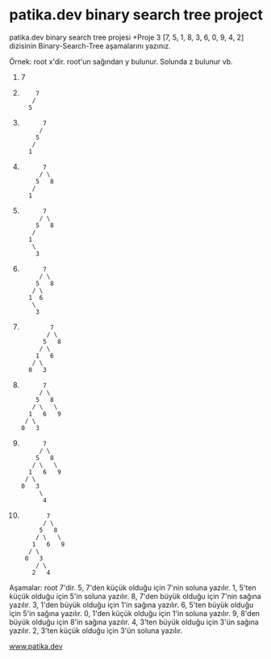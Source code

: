 # patika.dev binary search tree project
 patika.dev binary search tree projesi
+Proje 3
[7, 5, 1, 8, 3, 6, 0, 9, 4, 2] dizisinin Binary-Search-Tree aşamalarını yazınız.

Örnek: root x'dir. root'un sağından y bulunur. Solunda z bulunur vb.

1. 7

2.         7
          /
         5

3.           7
            /
           5 
          /
         1 

4.           7
            / \
           5   8
          /
         1 

5.           7
            / \
           5   8
          /
         1
          \
           3

6.           7     
            / \
           5   8
          / \
         1  6
          \
           3  
       
7.             7     
              / \
             5   8
            / \   
           1   6   
          / \
         0   3 
     
8.           7     
            / \
           5   8
          / \   \
         1   6   9
        / \
       0   3 
      
9.           7     
            / \
           5   8
          / \   \
         1   6   9
        / \
       0   3 
            \
             4 
            
10.            7     
              / \
             5   8
            / \   \
           1   6   9
          / \
         0   3 
            / \
           2   4 
        
        
Aşamalar: root 7'dir. 5, 7'den küçük olduğu için 7'nin soluna yazılır. 1, 5'ten küçük olduğu için 5'in soluna yazılır. 8, 7'den büyük olduğu için 7'nin sağına yazılır. 3, 1'den büyük olduğu için 1'in sağına yazılır. 6, 5'ten büyük olduğu için 5'in sağına yazılır. 0, 1'den küçük olduğu için 1'in soluna yazılır. 9, 8'den büyük olduğu için 8'in sağına yazılır. 4, 3'ten büyük olduğu için 3'ün sağına yazılır. 2, 3'ten küçük olduğu için 3'ün soluna yazılır.

www.patika.dev
